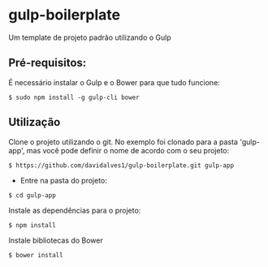 # gulp-boilerplate
Um template de projeto padrão utilizando o Gulp

## Pré-requisitos:

É necessário instalar o Gulp e o Bower para que tudo funcione:

```
$ sudo npm install -g gulp-cli bower
```


## Utilização

Clone o projeto utilizando o git. No exemplo foi clonado para a pasta 'gulp-app', mas você pode definir o nome de acordo com o seu projeto:

```
$ https://github.com/davidalves1/gulp-boilerplate.git gulp-app
```
- Entre na pasta do projeto:

```
$ cd gulp-app
```

Instale as dependências para o projeto:

```
$ npm install
```

Instale bibliotecas do Bower

```
$ bower install
```
